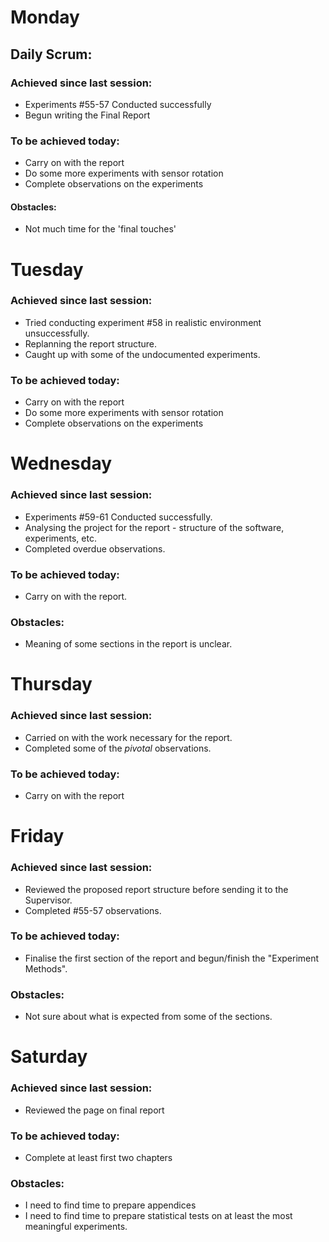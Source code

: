 # Monday
## Daily Scrum:
### Achieved since last session:
- Experiments #55-57 Conducted successfully
- Begun writing the Final Report
### To be achieved today:
- Carry on with the report
- Do some more experiments with sensor rotation
- Complete observations on the experiments
#### Obstacles:
- Not much time for the 'final touches'
# Tuesday
### Achieved since last session:
- Tried conducting experiment #58 in realistic environment unsuccessfully.
- Replanning the report structure.
- Caught up with some of the undocumented experiments.
### To be achieved today:
- Carry on with the report
- Do some more experiments with sensor rotation
- Complete observations on the experiments
# Wednesday
### Achieved since last session:
- Experiments #59-61 Conducted successfully.
- Analysing the project for the report - structure of the software, experiments, etc.
- Completed overdue observations.
### To be achieved today:
- Carry on with the report.
### Obstacles:
- Meaning of some sections in the report is unclear.

# Thursday
### Achieved since last session:
- Carried on with the work necessary for the report.
- Completed some of the *pivotal* observations.
### To be achieved today:
- Carry on with the report
# Friday
### Achieved since last session:
- Reviewed the proposed report structure before sending it to the Supervisor.
- Completed #55-57 observations.
### To be achieved today:
- Finalise the first section of the report and begun/finish the "Experiment Methods".
### Obstacles:
- Not sure about what is expected from some of the sections.
# Saturday
### Achieved since last session:
- Reviewed the page on final report
### To be achieved today:
- Complete at least first two chapters
### Obstacles:
- I need to find time to prepare appendices
- I need to find time to prepare statistical tests on at least the most meaningful experiments.
